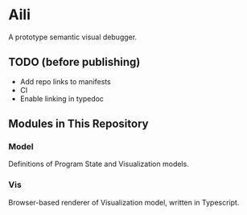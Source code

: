 # Aili

A prototype semantic visual debugger.

## TODO (before publishing)
- Add repo links to manifests
- CI
- Enable linking in typedoc

## Modules in This Repository

### Model

Definitions of Program State and Visualization models.

### Vis

Browser-based renderer of Visualization model,
written in Typescript.
